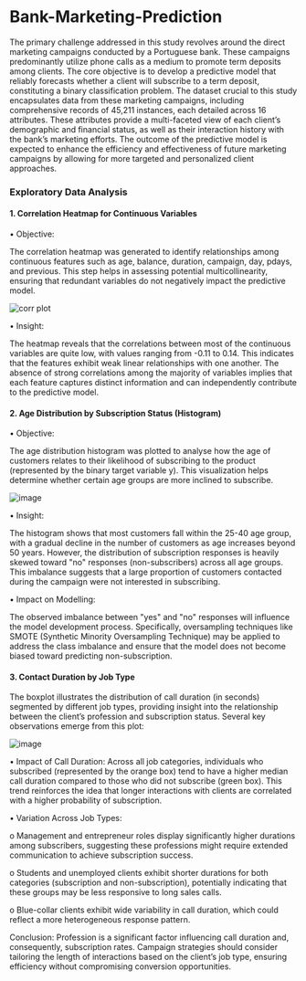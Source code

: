 # Bank-Marketing-Prediction

The primary challenge addressed in this study revolves around the direct marketing campaigns conducted by a Portuguese bank. These campaigns predominantly utilize phone calls as a medium to promote term deposits among clients. The core objective is to develop a predictive model that reliably forecasts whether a client will subscribe to a term deposit, constituting a binary classification problem.
The dataset crucial to this study encapsulates data from these marketing campaigns, including comprehensive records of 45,211 instances, each detailed across 16 attributes. These attributes provide a multi-faceted view of each client’s demographic and financial status, as well as their interaction history with the bank’s marketing efforts. The outcome of the predictive model is expected to enhance the efficiency and effectiveness of future marketing campaigns by allowing for more targeted and personalized client approaches.

### Exploratory Data Analysis

#### 1. Correlation Heatmap for Continuous Variables
   
•	Objective:

The correlation heatmap was generated to identify relationships among continuous features such as age, balance, duration, campaign, day, pdays, and previous. This step helps in assessing potential multicollinearity, ensuring that redundant variables do not negatively impact the predictive model.

![corr plot](https://github.com/user-attachments/assets/8d61e82e-d499-41be-848a-72aeb47347ca)

•	Insight:

The heatmap reveals that the correlations between most of the continuous variables are quite low, with values ranging from -0.11 to 0.14. This indicates that the features exhibit weak linear relationships with one another. The absence of strong correlations among the majority of variables implies that each feature captures distinct information and can independently contribute to the predictive model.


#### 2. Age Distribution by Subscription Status (Histogram)
   
•	Objective:

The age distribution histogram was plotted to analyse how the age of customers relates to their likelihood of subscribing to the product (represented by the binary target variable y). This visualization helps determine whether certain age groups are more inclined to subscribe.

![image](https://github.com/user-attachments/assets/0b5fc253-5719-4ea0-bbdb-78b1a7da2d86)

•	Insight:

The histogram shows that most customers fall within the 25-40 age group, with a gradual decline in the number of customers as age increases beyond 50 years. However, the distribution of subscription responses is heavily skewed toward "no" responses (non-subscribers) across all age groups. This imbalance suggests that a large proportion of customers contacted during the campaign were not interested in subscribing.

•	Impact on Modelling:

The observed imbalance between "yes" and "no" responses will influence the model development process. Specifically, oversampling techniques like SMOTE (Synthetic Minority Oversampling Technique) may be applied to address the class imbalance and ensure that the model does not become biased toward predicting non-subscription.

#### 3. Contact Duration by Job Type

The boxplot illustrates the distribution of call duration (in seconds) segmented by different job types, providing insight into the relationship between the client’s profession and subscription status. Several key observations emerge from this plot:

![image](https://github.com/user-attachments/assets/64cc7232-66ab-42a1-b2a5-c3f50ce327e3)

•	Impact of Call Duration: Across all job categories, individuals who subscribed (represented by the orange box) tend to have a higher median call duration compared to those who did not subscribe (green box). This trend reinforces the idea that longer interactions with clients are correlated with a higher probability of subscription.

•	Variation Across Job Types:

o	Management and entrepreneur roles display significantly higher durations among subscribers, suggesting these professions might require extended communication to achieve subscription success.

o	Students and unemployed clients exhibit shorter durations for both categories (subscription and non-subscription), potentially indicating that these groups may be less responsive to long sales calls.

o	Blue-collar clients exhibit wide variability in call duration, which could reflect a more heterogeneous response pattern.

Conclusion: Profession is a significant factor influencing call duration and, consequently, subscription rates. Campaign strategies should consider tailoring the length of interactions based on the client’s job type, ensuring efficiency without compromising conversion opportunities.


